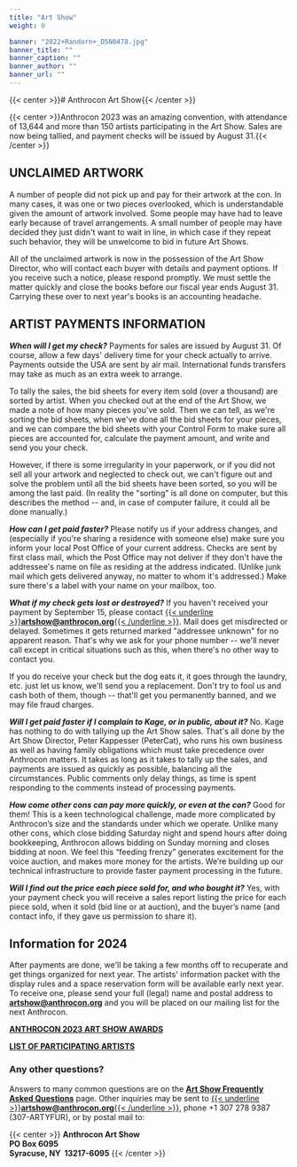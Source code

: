 ```yaml
---
title: "Art Show"
weight: 0

banner: "2022+Randorn+_D5N0478.jpg"
banner_title: ""
banner_caption: ""
banner_author: ""
banner_url: ""
---
```


{{< center >}}# Anthrocon Art Show{{< /center >}}

{{< center >}}Anthrocon 2023 was an amazing convention, with attendance of 13,644 and more than 150 artists participating in the Art Show. Sales are now being tallied, and payment checks will be issued by August 31.{{< /center >}}

## UNCLAIMED ARTWORK

A number of people did not pick up and pay for their artwork at the con. In many cases, it was one or two pieces overlooked, which is understandable given the amount of artwork involved. Some people may have had to leave early because of travel arrangements. A small number of people may have decided they just didn't want to wait in line, in which case if they repeat such behavior, they will be unwelcome to bid in future Art Shows.

All of the unclaimed artwork is now in the possession of the Art Show Director, who will contact each buyer with details and payment options. If you receive such a notice, please respond promptly. We must settle the matter quickly and close the books before our fiscal year ends August 31. Carrying these over to next year's books is an accounting headache.

## ARTIST PAYMENTS INFORMATION

***When will I get my check?*** Payments for sales are issued by August 31. Of course, allow a few days' delivery time for your check actually to arrive. Payments outside the USA are sent by air mail. International funds transfers may take as much as an extra week to arrange.

To tally the sales, the bid sheets for every item sold (over a thousand) are sorted by artist. When you checked out at the end of the Art Show, we made a note of how many pieces you've sold. Then we can tell, as we're sorting the bid sheets, when we've done all the bid sheets for your pieces, and we can compare the bid sheets with your Control Form to make sure all pieces are accounted for, calculate the payment amount, and write and send you your check.

However, if there is some irregularity in your paperwork, or if you did not sell all your artwork and neglected to check out, we can't figure out and solve the problem until all the bid sheets have been sorted, so you will be among the last paid. (In reality the "sorting" is all done on computer, but this describes the method -- and, in case of computer failure, it could all be done manually.)

***How can I get paid faster?*** Please notify us if your address changes, and (especially if you're sharing a residence with someone else) make sure you inform your local Post Office of your current address. Checks are sent by first class mail, which the Post Office may not deliver if they don't have the addressee's name on file as residing at the address indicated. (Unlike junk mail which gets delivered anyway, no matter to whom it's addressed.) Make sure there's a label with your name on your mailbox, too.

***What if my check gets lost or destroyed?*** If you haven't received your payment by September 15, please contact [{{< underline >}}**artshow@anthrocon.org**{{< /underline >}}](mailto:artshow@anthrocon.org). Mail does get misdirected or delayed. Sometimes it gets returned marked "addressee unknown" for no apparent reason. That's why we ask for your phone number -- we'll never call except in critical situations such as this, when there's no other way to contact you.

If you do receive your check but the dog eats it, it goes through the laundry, etc. just let us know, we'll send you a replacement. Don't try to fool us and cash both of them, though -- that'll get you permanently banned, and we may file fraud charges.

***Will I get paid faster if I complain to Kage, or in public, about it?*** No. Kage has nothing to do with tallying up the Art Show sales. That's all done by the Art Show Director, Peter Kappesser (PeterCat), who runs his own business as well as having family obligations which must take precedence over Anthrocon matters. It takes as long as it takes to tally up the sales, and payments are issued as quickly as possible, balancing all the circumstances. Public comments only delay things, as time is spent responding to the comments instead of processing payments.

***How come other cons can pay more quickly, or even at the con?*** Good for them! This is a keen technological challenge, made more complicated by Anthrocon’s size and the standards under which we operate. Unlike many other cons, which close bidding Saturday night and spend hours after doing bookkeeping, Anthrocon allows bidding on Sunday morning and closes bidding at noon. We feel this “feeding frenzy” generates excitement for the voice auction, and makes more money for the artists. We’re building up our technical infrastructure to provide faster payment processing in the future.

***Will I find out the price each piece sold for, and who bought it?*** Yes, with your payment check you will receive a sales report listing the price for each piece sold, when it sold (bid line or at auction), and the buyer’s name (and contact info, if they gave us permission to share it).

## Information for 2024

After payments are done, we'll be taking a few months off to recuperate and get things organized for next year. The artists' information packet with the display rules and a space reservation form will be available early next year. To receive one, please send your full (legal) name and postal address to [**artshow@anthrocon.org**](mailto:artshow@anthrocon.org) and you will be placed on our mailing list for the next Anthrocon.

[**ANTHROCON 2023 ART SHOW AWARDS**](https://docs.google.com/document/d/1hjqIrGwZo0L1ov7pRqVipIWV5Mc6VGXNim-iE_wCTHM/edit?usp=sharing)

[**LIST OF PARTICIPATING ARTISTS**](https://docs.google.com/document/d/17ij8Z3h_F5COqABR7tnG2XCfSvJTpabrOZLVy7G49nc/edit?usp=sharing)

### Any other questions?

Answers to many common questions are on the [**Art Show Frequently Asked Questions**](https://www.anthrocon.org/artshow/faq/) page. Other inquiries may be sent to [{{< underline >}}**artshow@anthrocon.org**{{< /underline >}}](mailto:artshow@anthrocon.org), phone +1 307 278 9387 (307-ARTYFUR), or by postal mail to:

{{< center >}}
**Anthrocon Art Show**<br>
**PO Box 6095**<br>
**Syracuse, NY &nbsp;13217-6095**
{{< /center >}}
